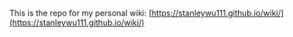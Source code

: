 This is the repo for my personal wiki: [https://stanleywu111.github.io/wiki/](https://stanleywu111.github.io/wiki/)